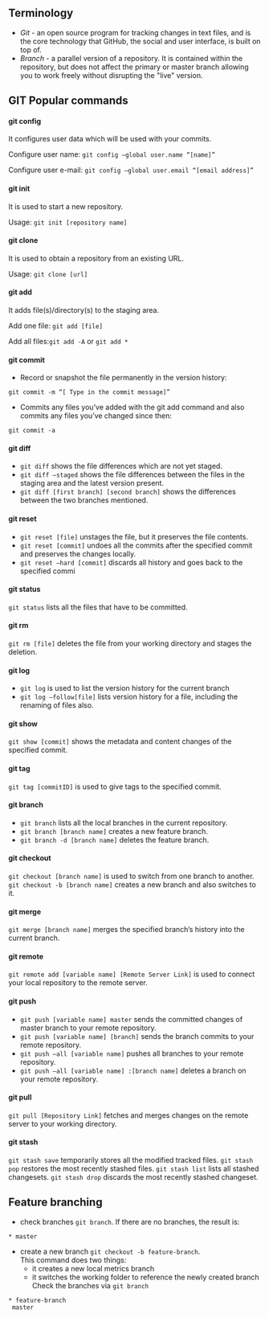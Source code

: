 ## Terminology
* *Git* - an open source program for tracking changes in text files, and is the core technology that GitHub, the social and user interface, is built on top of.
* *Branch* - a parallel version of a repository. It is contained within the repository, but does not affect the primary or master branch allowing you to work freely without disrupting the "live" version. 
 
## GIT Popular commands

#### git config
It configures user data which will be used with your commits.

Configure user name: `git config –global user.name “[name]”`

Configure user e-mail: `git config –global user.email “[email address]”`  

#### git init
It is used to start a new repository.

Usage: `git init [repository name]`

#### git clone
It is used to obtain a repository from an existing URL.

Usage: `git clone [url]`

 
#### git add
It adds file(s)/directory(s) to the staging area.

Add one file: `git add [file]`

Add all files:`git add -A` or `git add *`
  
#### git commit
* Record or snapshot the file permanently in the version history: 
```
git commit -m “[ Type in the commit message]”
```
* Commits any files you’ve added with the git add command and also commits any files you’ve changed since then:
```
git commit -a
```
  
#### git diff
* `git diff` shows the file differences which are not yet staged.
* `git diff –staged` shows the file differences between the files in the staging area and the latest version present.
* `git diff [first branch] [second branch]` shows the differences between the two branches mentioned.

#### git reset
* `git reset [file]` unstages the file, but it preserves the file contents.
* `git reset [commit]` undoes all the commits after the specified commit and preserves the changes locally.
* `git reset –hard [commit]` discards all history and goes back to the specified commi

#### git status
`git status` lists all the files that have to be committed.

#### git rm
`git rm [file]` deletes the file from your working directory and stages the deletion.

#### git log
* `git log` is used to list the version history for the current branch
* `git log –follow[file]` lists version history for a file, including the renaming of files also.

#### git show
`git show [commit]` shows the metadata and content changes of the specified commit.

#### git tag
`git tag [commitID]` is used to give tags to the specified commit.

#### git branch
* `git branch` lists all the local branches in the current repository.
* `git branch [branch name]` creates a new feature branch.
* `git branch -d [branch name]` deletes the feature branch.

#### git checkout
`git checkout [branch name]` is used to switch from one branch to another.
`git checkout -b [branch name]` creates a new branch and also switches to it.

#### git merge
`git merge [branch name]` merges the specified branch’s history into the current branch.

#### git remote
`git remote add [variable name] [Remote Server Link]` is used to connect your local repository to the remote server.

#### git push
* `git push [variable name] master` sends the committed changes of master branch to your remote repository.
* `git push [variable name] [branch]` sends the branch commits to your remote repository.
* `git push –all [variable name]` pushes all branches to your remote repository.
* `git push –all [variable name] :[branch name]` deletes a branch on your remote repository.

#### git pull
`git pull [Repository Link]` fetches and merges changes on the remote server to your working directory.

#### git stash
`git stash save` temporarily stores all the modified tracked files.
`git stash pop` restores the most recently stashed files.
`git stash list` lists all stashed changesets.
`git stash drop` discards the most recently stashed changeset.
 
 
## Feature branching
* check branches `git branch`.
If there are no branches, the result is:
```
* master
```
* create a new branch `git checkout -b feature-branch`. <br />This command does two things:
  * it creates a new local metrics branch
  * it switches the working folder to reference the newly created branch<br />
Check the branches via `git branch`
```
* feature-branch
 master
```
